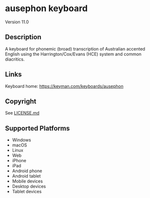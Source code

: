 ausephon keyboard
==============

Version 11.0

Description
-----------
A keyboard for phonemic (broad) transcription of Australian accented English using the Harrington/Cox/Evans (HCE) system and common diacritics.

Links
-----
Keyboard home: https://keyman.com/keyboards/ausephon

Copyright
---------
See [LICENSE.md](LICENSE.md)

Supported Platforms
-------------------
 * Windows
 * macOS
 * Linux
 * Web
 * iPhone
 * iPad
 * Android phone
 * Android tablet
 * Mobile devices
 * Desktop devices
 * Tablet devices


